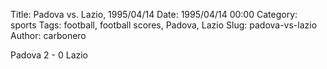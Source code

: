 Title: Padova vs. Lazio, 1995/04/14
Date: 1995/04/14 00:00
Category: sports
Tags: football, football scores, Padova, Lazio
Slug: padova-vs-lazio
Author: carbonero


Padova 2 - 0 Lazio
